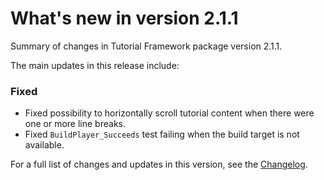 <!-- What's new page template for packages: https://confluence.unity3d.com/display/DOCS/What%27s+new+page+template+for+packages -->

# What's new in version 2.1.1

Summary of changes in Tutorial Framework package version 2.1.1.

The main updates in this release include:

### Fixed
- Fixed possibility to horizontally scroll tutorial content when there were one or more line breaks.
- Fixed `BuildPlayer_Succeeds` test failing when the build target is not available.

For a full list of changes and updates in this version, see the [Changelog].

[Changelog]: https://docs.unity3d.com/Packages/com.unity.learn.iet-framework@latest?subfolder=/changelog/CHANGELOG.html
